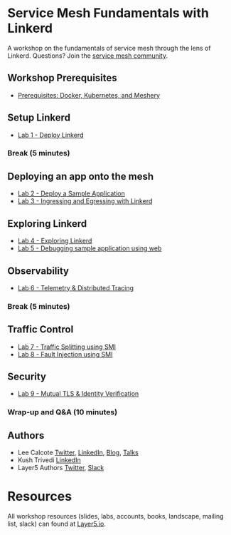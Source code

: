 # Service Mesh Fundamentals with Linkerd

A workshop on the fundamentals of service mesh through the lens of Linkerd. Questions? Join the [service mesh community](http://slack.layer5.io).

## Workshop Prerequisites

- [Prerequisites: Docker, Kubernetes, and Meshery](prereq/README.md)

## Setup Linkerd

- [Lab 1 - Deploy Linkerd](lab-1/README.md)

### Break (5 minutes)

## Deploying an app onto the mesh

- [Lab 2 - Deploy a Sample Application](lab-2/README.md)
- [Lab 3 - Ingressing and Egressing with Linkerd](lab-3/README.md)


## Exploring Linkerd

- [Lab 4 - Exploring Linkerd](lab-4/README.md)
- [Lab 5 - Debugging sample application using web](lab-5/README.md)

## Observability

- [Lab 6 - Telemetry & Distributed Tracing](lab-6/README.md)

### Break (5 minutes)

## Traffic Control

- [Lab 7 - Traffic Splitting using SMI](lab-7/README.md)
- [Lab 8 - Fault Injection using SMI](lab-8/README.md)

## Security

- [Lab 9 - Mutual TLS & Identity Verification](lab-9/README.md)

### Wrap-up and Q&A (10 minutes)

## Authors

- Lee Calcote [Twitter](https://twitter.com/lcalcote), [LinkedIn](https://linkedin.com/in/leecalcote), [Blog](https://gingergeek.com), [Talks](https://calcotestudios.com/talks)
- Kush Trivedi [LinkedIn](https://linkedin.com/in/kushthedude)
- Layer5 Authors [Twitter](https://twitter.com/layer5), [Slack](http://slack.layer5.io)

# Resources

All workshop resources (slides, labs, accounts, books, landscape, mailing list, slack) can found at [Layer5.io](https://layer5.io/#workshops).
